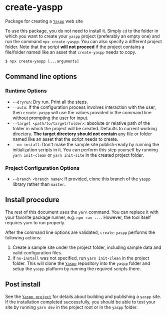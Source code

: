 # create-yaspp
Package for creating a [`Yaspp`](https://github.com/imdfl/yaspp) web site

To use this package, you do not need to install it. Simply `cd` to the folder in which you want to create your `yaspp` project
(preferably an empty one) and run the command `npx create-yaspp`. You can also specify a different project folder. Note that the script **will not proceed** if the project contains a file/folder named like an asset that `create-yaspp` needs to copy.

    $ npx create-yaspp [...arguments]

## Command line options

### Runtime Options
- `--dryrun`: Dry run. Print all the steps.
- `--auto`: If the configuration process involves interaction with the user, then `create-yaspp` will use the values provided in the command line without prompting the user for input.
- `--target <path/to/target/folder>`: absolute or relative path of the folder in which the project will be created. Defaults to current working directory. **The target directory should not contain** any file or folder named like an asset that the script needs to create.
- `--no-install`: Don't make the sample site publish-ready by running the initialization scripts in it. You can perform this step yourself by running `yarn init-clean` or `yarn init-site` in the created project folder.

### Project Configuration Options

- `--branch <branch name>`: If provided, clone this branch of the `yaspp` library rather than `master`.


## Install procedure

The rest of this document uses the `yarn` command. You can replace it with your favorite package runner, e.g. `npm run ...`. However, the tool
itself requires `yarn` to run properly.

After the command line options are validated, `create-yaspp` performs the following actions:
1. Create a sample site under the project folder, including sample data and valid configuration files.
2. if `no-install` was not specified, run `yarn init-clean` in the project folder. This will clone the [`Yaspp`](https://github.com/imdfl/yaspp) repository into the `yaspp` folder and setup the `yaspp` platform by running the required scripts there.

## Post install

See the [`Yaspp project`](https://github.com/imdfl/yaspp) for details about building and publishing a `yaspp` site. If the installation completed successfully, you should be able to test your site by running `yarn dev` in the project root or in the `yaspp` folder.